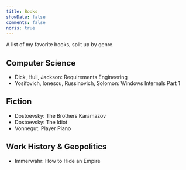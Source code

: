 ```yaml
---
title: Books
showDate: false
comments: false
norss: true
---
```


A list of my favorite books, split up by genre.

## Computer Science
- Dick, Hull, Jackson: Requirements Engineering
- Yosifovich, Ionescu, Russinovich, Solomon: Windows Internals Part 1

## Fiction
- Dostoevsky: The Brothers Karamazov
- Dostoevsky: The Idiot
- Vonnegut: Player Piano

## Work History & Geopolitics
- Immerwahr: How to Hide an Empire